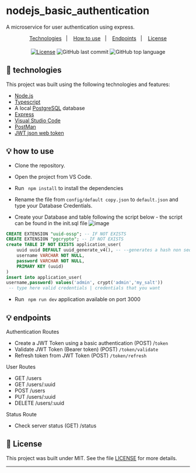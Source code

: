 # nodejs_basic_authentication
A microservice for user authentication using express.


<p align="center">
  <a href="#-technologies">Technologies</a>&nbsp;&nbsp;&nbsp;|&nbsp;&nbsp;&nbsp;
  <a href="#-how-to-use">How to use</a>&nbsp;&nbsp;&nbsp;|&nbsp;&nbsp;&nbsp;
   <a href="#-endpoints">Endpoints</a>&nbsp;&nbsp;&nbsp;|&nbsp;&nbsp;&nbsp;
  <a href="#-license">License</a>
</p>


<div align="center" style="margin: 20px; text-align: center">

  [![License](http://img.shields.io/:license-mit-blue.svg?style=flat-square)](https://github.com/BinaryLeo/nodejs_basic_authentication/blob/main/LICENSE)
  ![GitHub last commit](https://img.shields.io/github/last-commit/BinaryLeo/nodejs_basic_authentication?style=flat-square)
  ![GitHub top language](https://img.shields.io/github/languages/top/BinaryLeo/nodejs_basic_authentication?style=flat-square)

</div>



## 🧪 technologies

This project was built using the following technologies and features:

- [Node.js](https://nodejs.org/en/)
- [Typescript](https://www.typescriptlang.org/)
- A local [PostgreSQL](https://www.postgresql.org/) database
- [Express](http://expressjs.com/)
- [Visual Studio Code](https://code.visualstudio.com/)
- [PostMan](https://www.postman.com/)
- [JWT json web token](https://jwt.io/)


## 💡 how to use
- Clone the repository.
- Open the project from VS Code.
- Run <code> npm install</code> to install the dependencies
- Rename the file from <code>config/default copy.json</code> to <code>default.json</code> and type your Database Credentials.



- Create your Database and table following the script below - the script can be found in the init.sql file ![image](https://user-images.githubusercontent.com/72607039/156194093-bf09b803-0431-4bb2-9be4-2a8e3e6e7149.png)



```sql
CREATE EXTENSION "uuid-ossp"; -- IF NOT EXISTS
CREATE EXTENSION "pgcrypto"; -- IF NOT EXISTS
create TABLE IF NOT EXISTS application_user(
    uuid uuid DEFAULT uuid_generate_v4(), -- --generates a hash non sequential
    username VARCHAR NOT NULL,
    password VARCHAR NOT NULL,
    PRIMARY KEY (uuid)
)
insert into application_user(
username,password) values('admin', crypt('admin','my_salt'))
 -- type here valid credentials | credentials that you want
```

- Run <code> npm run dev</code>  application available on port 3000


## 💡 endpoints

Authentication Routes

- Create a JWT Token  using a basic authentication (POST) /<code>token</code>
- Validate  JWT Token (Bearer token) (POST) <code>/token/validate</code>
- Refresh token from JWT Token (POST) <code>/token/refresh</code>

User Routes

- GET /users
- GET /users/:uuid
- POST /users
- PUT /users/:uuid
- DELETE /users/:uuid


Status Route

- Check server status  (GET) /status


## 📄 License

This project was built under MIT. See the file [LICENSE](LICENSE) for more details.

---

